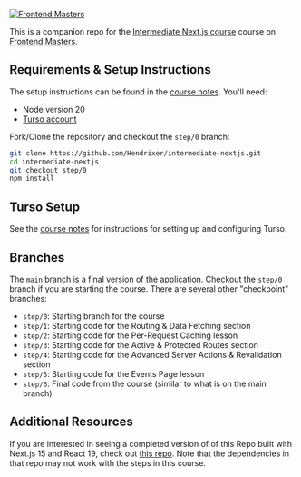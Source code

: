 [![Frontend Masters](https://static.frontendmasters.com/assets/brand/logos/full.png)](https://frontendmasters.com/courses/intermediate-next-js/)

This is a companion repo for the [Intermediate Next.js course](https://frontendmasters.com/courses/intermediate-next-js/) course on [Frontend Masters](https://frontendmasters.com).

## Requirements & Setup Instructions

The setup instructions can be found in the [course notes](https://clumsy-humor-894.notion.site/0-Intro-d0196d3511c34cd69b8690efb51d84b0). You'll need:

- Node version 20
- [Turso account](https://turso.tech/)

Fork/Clone the repository and checkout the `step/0` branch:

```bash
git clone https://github.com/Hendrixer/intermediate-nextjs.git
cd intermediate-nextjs
git checkout step/0
npm install

```

## Turso Setup

See the [course notes](https://clumsy-humor-894.notion.site/0-Intro-d0196d3511c34cd69b8690efb51d84b0) for instructions for setting up and configuring Turso.

## Branches

The `main` branch is a final version of the application. Checkout the `step/0` branch if you are starting the course. There are several other "checkpoint" branches:

- `step/0`: Starting branch for the course
- `step/1`: Starting code for the Routing & Data Fetching section
- `step/2`: Starting code for the Per-Request Caching lesson
- `step/3`: Starting code for the Active & Protected Routes section
- `step/4`: Starting code for the Advanced Server Actions & Revalidation section
- `step/5`: Starting code for the Events Page lesson
- `step/6`: Final code from the course (similar to what is on the main branch)

## Additional Resources

If you are interested in seeing a completed version of of this Repo built with Next.js 15 and React 19, check out [this repo](https://github.com/frankstallone/intermediate-nextjs). Note that the dependencies in that repo may not work with the steps in this course.
